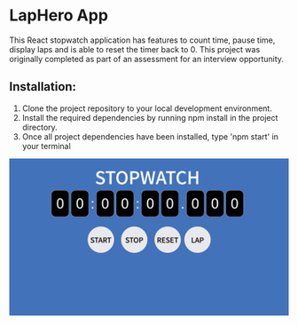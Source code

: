 # LapHero App

This React stopwatch application has features to count time, pause time, display laps and is able to reset the timer back to 0. This project was originally completed as part of an assessment for an interview opportunity.

## Installation:
1. Clone the project repository to your local development environment.
2. Install the required dependencies by running npm install in the project directory.
3. Once all project dependencies have been installed, type 'npm start' in your terminal

![Home Page](Images/home.png "Stopwatch")
